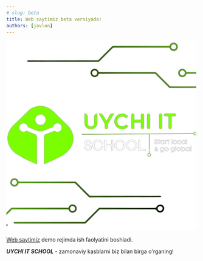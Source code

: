 ```yaml
---
# slug: beta
title: Web saytimiz beta versiyada!
authors: [javlon]
---
```

<!-- truncate -->
![uychi-itschool brand.png](../../static/img/it-rb.png)

[Web saytimiz](https://uychi-itschool.uz) demo rejimda ish faolyatini boshladi.

***UYCHI IT SCHOOL*** - zamonaviy kasblarni biz bilan birga o'rganing!
